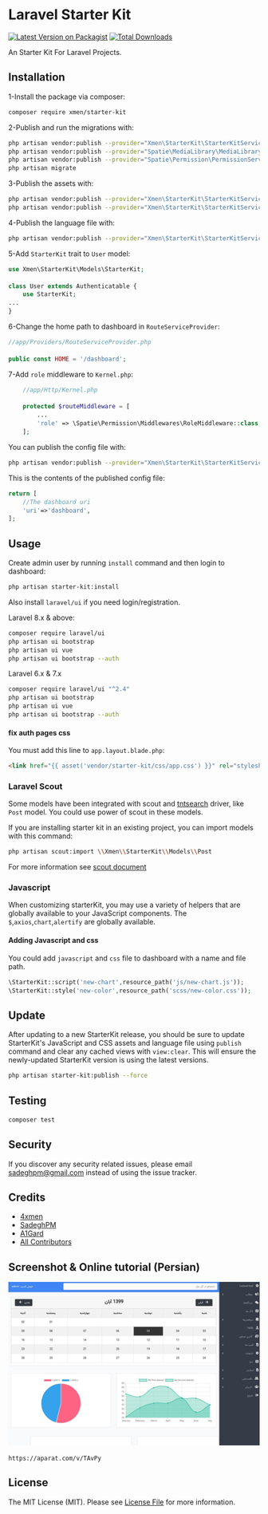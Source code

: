 # Laravel Starter Kit

[![Latest Version on Packagist](https://img.shields.io/packagist/v/xmen/starter-kit.svg?style=flat-square)](https://packagist.org/packages/xmen/starter-kit)
[![Total Downloads](https://img.shields.io/packagist/dt/xmen/starter-kit.svg?style=flat-square)](https://packagist.org/packages/xmen/starter-kit)


An Starter Kit For Laravel Projects.

## Installation

1-Install the package via composer:

```bash
composer require xmen/starter-kit
```

2-Publish and run the migrations with:

```bash
php artisan vendor:publish --provider="Xmen\StarterKit\StarterKitServiceProvider" --tag="migrations"
php artisan vendor:publish --provider="Spatie\MediaLibrary\MediaLibraryServiceProvider" --tag="migrations"
php artisan vendor:publish --provider="Spatie\Permission\PermissionServiceProvider" --tag="migrations"
php artisan migrate
```

3-Publish the assets with:

```bash
php artisan vendor:publish --provider="Xmen\StarterKit\StarterKitServiceProvider" --tag="assets"
php artisan vendor:publish --provider="Xmen\StarterKit\StarterKitServiceProvider" --tag="fonts"
```

4-Publish the language file with:

```bash
php artisan vendor:publish --provider="Xmen\StarterKit\StarterKitServiceProvider" --tag="lang"
```

5-Add `StarterKit` trait to `User` model:
```php
use Xmen\StarterKit\Models\StarterKit;

class User extends Authenticatable {
    use StarterKit;
...
}
```

6-Change the home path to dashboard in `RouteServiceProvider`:
```php
//app/Providers/RouteServiceProvider.php

public const HOME = '/dashboard';
```

7-Add `role` middleware to `Kernel.php`:
```php
    //app/Http/Kernel.php

    protected $routeMiddleware = [
        ...
        'role' => \Spatie\Permission\Middlewares\RoleMiddleware::class,
    ];
```

You can publish the config file with:
```bash
php artisan vendor:publish --provider="Xmen\StarterKit\StarterKitServiceProvider" --tag="config"
```

This is the contents of the published config file:

```php
return [
    //The dashboard uri
    'uri'=>'dashboard',
];
```

## Usage

Create admin user by running `install` command and then login to dashboard:
```bash
php artisan starter-kit:install
```

Also install `laravel/ui` if you need login/registration.

Laravel 8.x & above:
```bash
composer require laravel/ui
php artisan ui bootstrap
php artisan ui vue
php artisan ui bootstrap --auth
```
Laravel 6.x & 7.x
```bash
composer require laravel/ui "^2.4"
php artisan ui bootstrap
php artisan ui vue
php artisan ui bootstrap --auth
```

#### fix auth pages css
You must add this line to `app.layout.blade.php`:
```html
<link href="{{ asset('vendor/starter-kit/css/app.css') }}" rel="stylesheet">
```

### Laravel Scout
Some models have been integrated with scout and [tntsearch](https://packagist.org/packages/teamtnt/laravel-scout-tntsearch-driver) driver, like `Post` model. You could use power of scout in these models.

If you are installing starter kit in an existing project, you can import models with this command:
```bash
php artisan scout:import \\Xmen\\StarterKit\\Models\\Post
```
For more information see [scout document](https://laravel.com/docs/7.x/scout)

### Javascript
When customizing starterKit, you may use a variety of helpers that are globally available to your JavaScript components. The `$`,`axios`,`chart`,`alertify` are globally available.
#### Adding Javascript and css
You could add `javascript` and `css` file to dashboard with a name and file path.
```php
\StarterKit::script('new-chart',resource_path('js/new-chart.js'));
\StarterKit::style('new-color',resource_path('scss/new-color.css'));
```
## Update
After updating to a new StarterKit release, you should be sure to update StarterKit's JavaScript and CSS assets and language file using `publish` command and
clear any cached views with `view:clear`.
This will ensure the newly-updated StarterKit version is using the latest versions.

```bash
php artisan starter-kit:publish --force
```

## Testing

``` bash
composer test
```

## Security

If you discover any security related issues, please email sadeghpm@gmail.com instead of using the issue tracker.

## Credits

- [4xmen](https://github.com/4xmen)
- [SadeghPM](https://github.com/sadeghpm)
- [A1Gard](https://github.com/A1Gard)
- [All Contributors](../../contributors)

## Screenshot & Online tutorial (Persian)
![screenshot](screenshot.jpg)

```
https://aparat.com/v/TAvPy
```

## License

The MIT License (MIT). Please see [License File](LICENSE.md) for more information.

